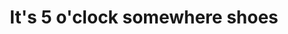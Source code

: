 ---
title: "It's 5 o'clock somewhere shoes"
url: /madeira-beach/its-5-oclock-somewhere-shoes/
shop: Schuhe
---